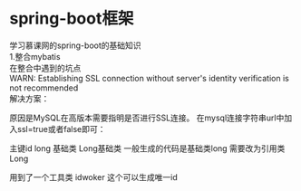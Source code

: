# spring-boot框架
学习慕课网的spring-boot的基础知识  
1.整合mybatis  
  在整合中遇到的坑点  
  WARN: Establishing SSL connection without server's identity verification is not recommended  
  解决方案：
  
  原因是MySQL在高版本需要指明是否进行SSL连接。
  在mysql连接字符串url中加入ssl=true或者false即可：  
  <property name="url" value="jdbc:mysql://localhost:3306/mybatis?useSSL=true" />
  
  主键id  long 基础类  Long基础类   一般生成的代码是基础类long  需要改为引用类Long  
  
  用到了一个工具类  idwoker 这个可以生成唯一id 
  
  
